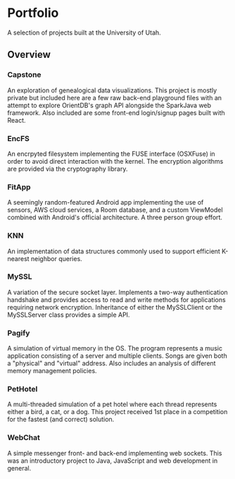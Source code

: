 # Portfolio
A selection of projects built at the University of Utah.

## Overview

### Capstone
An exploration of genealogical data visualizations. This project is mostly private but included here are a few raw back-end playground files with an attempt to explore OrientDB's graph API alongside the SparkJava web framework. Also included are some front-end login/signup pages built with React.

### EncFS
An encrpyted filesystem implementing the FUSE interface (OSXFuse) in order to avoid direct interaction with the kernel. The encryption algorithms are provided via the cryptography library.

### FitApp
A seemingly random-featured Android app implementing the use of sensors, AWS cloud services, a Room database, and a custom ViewModel combined with Android's official architecture. A three person group effort.

### KNN
An implementation of data structures commonly used to support efficient K-nearest neighbor queries.

### MySSL
A variation of the secure socket layer. Implements a two-way authentication handshake and provides access to read and write methods for applications requiring network encryption. Inheritance of either the MySSLClient or the MySSLServer class provides a simple API.

### Pagify
A simulation of virtual memory in the OS. The program represents a music application consisting of a server and multiple clients. Songs are given both a "physical" and "virtual" address. Also includes an analysis of different memory management policies.

### PetHotel
A multi-threaded simulation of a pet hotel where each thread represents either a bird, a cat, or a dog. This project received 1st place in a competition for the fastest (and correct) solution.

### WebChat
A simple messenger front- and back-end implementing web sockets. This was an introductory project to Java, JavaScript and web development in general.
